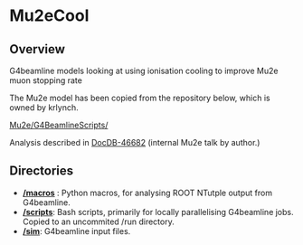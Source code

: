 # Mu2eCool

## Overview

G4beamline models looking at using ionisation cooling to improve Mu2e muon stopping rate 

The Mu2e model has been copied from the repository below, which is owned by krlynch. 

[Mu2e/G4BeamlineScripts/](https://github.com/Mu2e/G4BeamlineScripts/)

Analysis described in [DocDB-46682](https://mu2e-docdb.fnal.gov/cgi-bin/sso/ShowDocument?docid=46682) (internal Mu2e talk by author.)

## Directories

* [__/macros__](./macros/README.md) : Python macros, for analysing ROOT NTutple output from G4beamline.
* [__/scripts__](./scripts/README.md): Bash scripts, primarily for locally parallelising G4beamline jobs. Copied to an uncommited /run directory.
* [__/sim__](./sim/README.md): G4beamline input files. 















